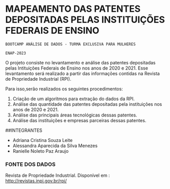 # MAPEAMENTO DAS PATENTES DEPOSITADAS PELAS INSTITUIÇÕES FEDERAIS DE ENSINO

`BOOTCAMP ANÁLISE DE DADOS - TURMA EXCLUSIVA PARA MULHERES`

`ENAP-2023`

O projeto consiste no levantamento e análise das patentes depositadas pelas Intituições Federais de Ensino nos anos de 2020 e 2021. Esse levantamento será realizado a partir das informações contidas na Revista de Propriedade Industrial (RPI).

Para isso,serão realizados os seguintes procedimentos:

1. Criação de um algoritmos para extração do dados da RPI.
2. Análise das quantidade das patentes depositadas pela instituições nos anos de 2020 e 2021.
3. Análise das principais áreas tecnológicas dessas patentes.
4. Análise das instituições e empresas parceiras dessas patentes.

##INTEGRANTES

* Adriana Cristina Souza Leite
* Alessandra Aparecida da Silva Menezes 
* Ranielle Noleto Paz Araujo 

### FONTE DOS DADOS

Revista de Propriedade Industrial. Disponível em : http://revistas.inpi.gov.br/rpi/